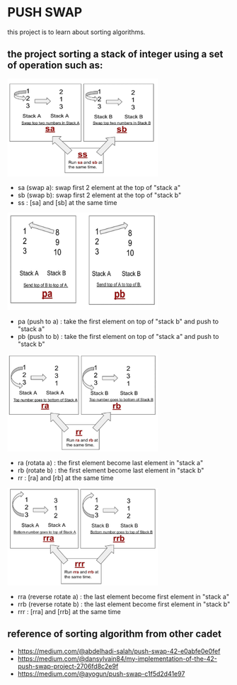 # PUSH SWAP
this project is to learn about sorting algorithms.

## the project sorting a stack of integer using a set of operation such as:
   
<img src="https://github.com/wenjuin95/push_swap/blob/main/img/image.jpg" width="340" height="220" />

- sa (swap a): swap first 2 element at the top of "stack a"
- sb (swap b): swap first 2 element at the top of "stack b"
- ss : [sa] and [sb] at the same time
  
<img src="https://github.com/wenjuin95/push_swap/blob/main/img/image%20(1).jpg" width="340" height="220" />

- pa (push to a) : take the first element on top of "stack b" and push to "stack a"
- pb (push to b) :  take the first element on top of "stack a" and push to "stack b"
  
<img src="https://github.com/wenjuin95/push_swap/blob/main/img/image%20(2).jpg" width="340" height="220" />  

- ra (rotata a) : the first element become last element in "stack a"
- rb (rotate b) : the first element become last element in "stack b"
- rr : [ra] and [rb] at the same time

<img src="https://github.com/wenjuin95/push_swap/blob/main/img/image%20(3).jpg" width="340" height="220" />  

- rra (reverse rotate a) : the last element become first element in "stack a"
- rrb (reverse rotate b) : the last element become first element in "stack b"
- rrr : [rra] and [rrb] at the same time

## reference of sorting algorithm from other cadet
- https://medium.com/@abdelhadi-salah/push-swap-42-e0abfe0e0fef
- https://medium.com/@dansylvain84/my-implementation-of-the-42-push-swap-project-2706fd8c2e9f
- https://medium.com/@ayogun/push-swap-c1f5d2d41e97
